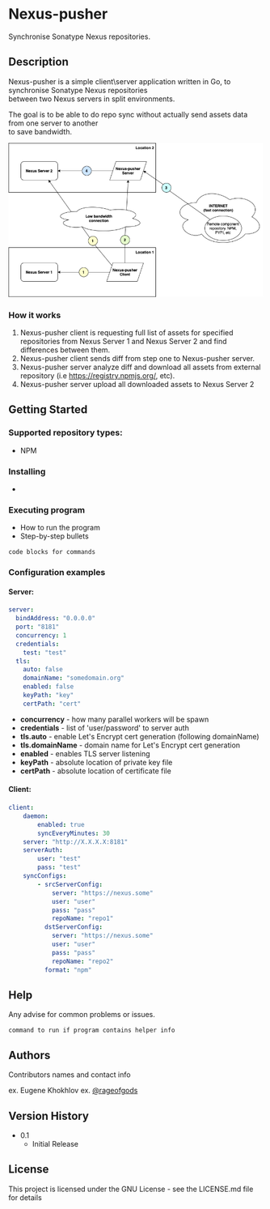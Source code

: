 # Nexus-pusher

Synchronise Sonatype Nexus repositories.

## Description

Nexus-pusher is a simple client\server application written in Go, to synchronise Sonatype Nexus repositories\
between two Nexus servers in split environments.

The goal is to be able to do repo sync without actually send assets data from one server to another\
to save bandwidth.

![Diagram](nexus-pusher.drawio.png)

### How it works
1. Nexus-pusher client is requesting full list of assets for specified repositories from Nexus Server 1 and Nexus Server 2 and find differences between them.
2. Nexus-pusher client sends diff from step one to Nexus-pusher server.
3. Nexus-pusher server analyze diff and download all assets from external repository (i.e https://registry.npmjs.org/, etc).
4. Nexus-pusher server upload all downloaded assets to Nexus Server 2

## Getting Started

### Supported repository types:
* NPM

### Installing

* 

### Executing program

* How to run the program
* Step-by-step bullets
```
code blocks for commands
```

### Configuration examples
#### Server:
```yaml
server:
  bindAddress: "0.0.0.0"
  port: "8181"
  concurrency: 1
  credentials:
    test: "test"
  tls:
    auto: false
    domainName: "somedomain.org"
    enabled: false
    keyPath: "key"
    certPath: "cert"
```
* **concurrency** - how many parallel workers will be spawn
* **credentials** - list of 'user/password' to server auth
* **tls.auto** - enable Let's Encrypt cert generation (following domainName)
* **tls.domainName** - domain name for Let's Encrypt cert generation
* **enabled** - enables TLS server listening
* **keyPath** - absolute location of private key file
* **certPath** - absolute location of certificate file

#### Client:
```yaml
client:
    daemon:
        enabled: true
        syncEveryMinutes: 30
    server: "http://X.X.X.X:8181"
    serverAuth:
        user: "test"
        pass: "test"
    syncConfigs:
        - srcServerConfig:
            server: "https://nexus.some"
            user: "user"
            pass: "pass"
            repoName: "repo1"
          dstServerConfig:
            server: "https://nexus.some"
            user: "user"
            pass: "pass"
            repoName: "repo2"
          format: "npm"
```

## Help

Any advise for common problems or issues.
```
command to run if program contains helper info
```

## Authors

Contributors names and contact info

ex. Eugene Khokhlov
ex. [@rageofgods](https://github.com/rageofgods)

## Version History

* 0.1
    * Initial Release

## License

This project is licensed under the GNU License - see the LICENSE.md file for details
